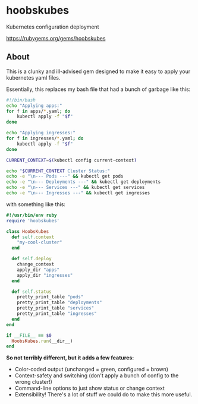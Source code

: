 # hoobskubes
Kubernetes configuration deployment

https://rubygems.org/gems/hoobskubes

## About
This is a clunky and ill-advised gem designed to make it easy to apply your kubernetes yaml files.

Essentially, this replaces my bash file that had a bunch of garbage like this:
```bash
#!/bin/bash
echo "Applying apps:"
for f in apps/*.yaml; do
    kubectl apply -f "$f"
done

echo "Applying ingresses:"
for f in ingresses/*.yaml; do
    kubectl apply -f "$f"
done

CURRENT_CONTEXT=$(kubectl config current-context)

echo "$CURRENT_CONTEXT Cluster Status:"
echo -e "\n--- Pods ---" && kubectl get pods
echo -e "\n--- Deployments ---" && kubectl get deployments
echo -e "\n--- Services ---" && kubectl get services
echo -e "\n--- Ingresses ---" && kubectl get ingresses
```

with something like this:
```ruby
#!/usr/bin/env ruby
require 'hoobskubes'

class HoobsKubes
  def self.context
    "my-cool-cluster"
  end

  def self.deploy
    change_context
    apply_dir "apps"
    apply_dir "ingresses"
  end

  def self.status
    pretty_print_table "pods"
    pretty_print_table "deployments"
    pretty_print_table "services"
    pretty_print_table "ingresses"
  end
end

if __FILE__ == $0
  HoobsKubes.run(__dir__)
end
```

**So not terribly different, but it adds a few features:**
* Color-coded output (unchanged = green, configured = brown)
* Context-safety and switching (don't apply a bunch of config to the wrong cluster!)
* Command-line options to just show status or change context
* Extensibility! There's a lot of stuff we could do to make this more useful.
